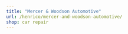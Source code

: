 ```yaml
---
title: "Mercer & Woodson Automotive"
url: /henrico/mercer-and-woodson-automotive/
shop: car repair
---
```

